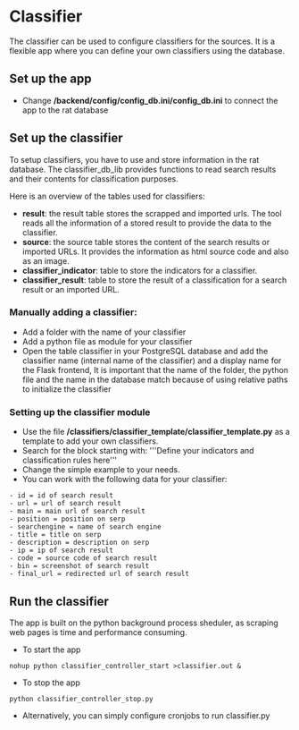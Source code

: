 # Classifier
The classifier can be used to configure classifiers for the sources. It is a flexible app where you can define your own classifiers using the database.

## Set up the app

- Change **/backend/config/config_db.ini/config_db.ini** to connect the app to the rat database

## Set up the classifier

To  setup classifiers, you have to use and store information in the rat database. The classifier_db_lib provides functions to read search results and their contents for classification purposes.

Here is an overview of the tables used for classifiers:

- **result**: the result table stores the scrapped and imported urls. The tool reads all the information of a stored result to provide the data to the classifier.
- **source**: the source table stores the content of the search results or imported URLs. It provides the information as html source code and also as an image.
- **classifier_indicator**: table to store the indicators for a classifier.
- **classifier_result**: table to store the result of a classification for a search result or an imported URL.

### Manually adding a classifier:
- Add a folder with the name of your classifier
- Add a python file as module for your classifier
- Open the table classifier in your PostgreSQL database and add the classifier name (internal name of the classifier) and a display name for the Flask frontend, It is important that the name of the folder, the python file and the name in the database match because of using relative paths to initialize the classifier

### Setting up the classifier module

- Use the file **/classifiers/classifier_template/classifier_template.py** as a template to add your own classifiers.
- Search for the block starting with: '''Define your indicators and classification rules here'''
- Change the simple example to your needs.
- You can work with the following data for your classifier:
```
- id = id of search result
- url = url of search result
- main = main url of search result
- position = position on serp
- searchengine = name of search engine
- title = title on serp
- description = description on serp
- ip = ip of search result
- code = source code of search result
- bin = screenshot of search result
- final_url = redirected url of search result
```

## Run the classifier

The app is built on the python background process sheduler, as scraping web pages is time and performance consuming.

- To start the app
```
nohup python classifier_controller_start >classifier.out &
```

- To stop the app
```
python classifier_controller_stop.py
```

- Alternatively, you can simply configure cronjobs to run classifier.py
